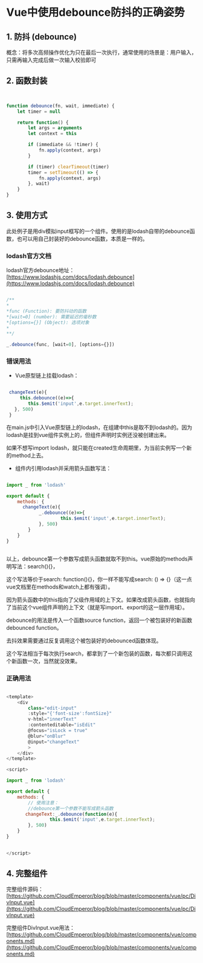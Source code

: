 # Vue中使用debounce防抖的正确姿势

## 1. 防抖 (debounce)

概念：将多次高频操作优化为只在最后一次执行，通常使用的场景是：用户输入，只需再输入完成后做一次输入校验即可

## 2. 函数封装

```javascript


function debounce(fn, wait, immediate) {
    let timer = null

    return function() {
        let args = arguments
        let context = this

        if (immediate && !timer) {
            fn.apply(context, args)
        }

        if (timer) clearTimeout(timer)
        timer = setTimeout(() => {
            fn.apply(context, args)
        }, wait)
    }
}


```

## 3. 使用方式

此处例子是用div模拟input框写的一个组件。使用的是lodash自带的debounce函数，也可以用自己封装好的debounce函数，本质是一样的。


### lodash官方文档

lodash官方debounce地址：[https://www.lodashjs.com/docs/lodash.debounce](https://www.lodashjs.com/docs/lodash.debounce)

```javascript

/**
*
*func (Function): 要防抖动的函数
*[wait=0] (number): 需要延迟的毫秒数
*[options={}] (Object): 选项对象
*
**/

_.debounce(func, [wait=0], [options={}])


```


### 错误用法

- Vue原型链上挂载lodash：

```javascript

 changeText(e){
     this.debounce((e)=>{
        this.$emit('input',e.target.innerText); 
   }, 500)
 }

```

在main.js中引入Vue原型链上的lodash，在组建中this是取不到lodash的。因为lodash是挂到vue组件实例上的，但组件声明时实例还没被创建出来。

如果不想写import lodash，就只能在created生命周期里，为当前实例写一个新的method上去。

- 组件内引用lodash并采用箭头函数写法：

```javascript

import _ from 'lodash'

export default {
    methods: {  
      changeText(e){
            _.debounce((e)=>{
                    this.$emit('input',e.target.innerText); 
            }, 500)
        }
    }
}
 

```

以上，debounce第一个参数写成箭头函数就取不到this。vue原始的methods声明写法：search(){}，

这个写法等价于search: function(){}，你一样不能写成search: () => {}（这一点vue文档里在methods和watch上都有强调）。

因为箭头函数中的this指向了父级作用域的上下文。如果改成箭头函数，也就指向了当前这个vue组件声明的上下文（就是写import、export的这一层作用域）。

debounce的用法是传入一个函数source function，返回一个被包装好的新函数debounced function。

去抖效果需要通过反复调用这个被包装好的debounced函数体现。

这个写法相当于每次执行search，都拿到了一个新包装的函数，每次都只调用这个新函数一次，当然就没效果。

### 正确用法

```javascript

<template>
    <div 
        class="edit-input" 
        :style="{'font-size':fontSize}"
        v-html="innerText"
        :contenteditable="isEdit"
        @focus="isLock = true"
        @blur="onBlur"
        @input="changeText"
        >
    </div>
</template>

<script>

import _ from 'lodash'

export default {
    methods: {  
        // 使用注意：
        //debounce第一个参数不能写成箭头函数
       changeText:_.debounce(function(e){
                this.$emit('input',e.target.innerText); 
        }, 500)
    }
}
 

</script>

```

## 4. 完整组件

完整组件源码：[https://github.com/CloudEmperor/blog/blob/master/components/vue/pc/DivInput.vue](https://github.com/CloudEmperor/blog/blob/master/components/vue/pc/DivInput.vue)

完整组件DivInput.vue用法：[https://github.com/CloudEmperor/blog/blob/master/components/vue/components.md](https://github.com/CloudEmperor/blog/blob/master/components/vue/components.md)


